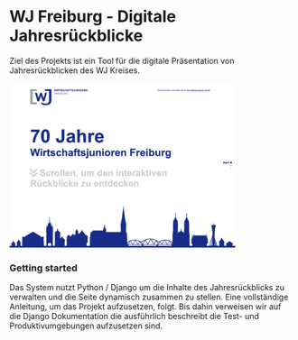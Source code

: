 # WJ Freiburg - Digitale Jahresrückblicke

Ziel des Projekts ist ein Tool für die digitale Präsentation von Jahresrückblicken des WJ Kreises.

<img src="static/img/screen.png" width="400">

### Getting started

Das System nutzt Python / Django um die Inhalte des Jahresrückblicks zu verwalten und die Seite dynamisch zusammen zu stellen. Eine vollständige Anleitung, um das Projekt aufzusetzen, folgt. Bis dahin verweisen wir auf die Django Dokumentation die ausführlich beschreibt die Test- und Produktivumgebungen aufzusetzen sind.